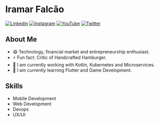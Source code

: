 <!--
### Hi there 👋
**iramarfalcao/iramarfalcao** is a ✨ _special_ ✨ repository because its `README.md` (this file) appears on your GitHub profile.

Here are some ideas to get you started:

- 🔭 I’m currently working on ...
- 🌱 I’m currently learning ...
- 👯 I’m looking to collaborate on ...
- 🤔 I’m looking for help with ...
- 💬 Ask me about ...
- 📫 How to reach me: ...
- 😄 Pronouns: ...
- ⚡ Fun fact: ...
-->

# Iramar Falcão
[![Linkedin](https://img.shields.io/badge/-LinkedIn-blue?style=for-the-badge&logo=Linkedin&logoColor=white)](https://www.linkedin.com/in/iramarfalcao/)
[![Instagram](https://img.shields.io/badge/-Instagram-ff0080?style=for-the-badge&logo=Instagram&logoColor=white)](https://www.instagram.com/iramarfalcao/)
[![YouTube](https://img.shields.io/badge/-YouTube-ff0000?style=for-the-badge&logo=YouTube&logoColor=white)](https://www.youtube.com/channel/UCRUxrej93oo7az-VQOR0WQQ?view_as=subscriber)
[![Twitter](https://img.shields.io/badge/-twitter-1da1f2?style=for-the-badge&logo=Twitter&logoColor=white)](https://twitter.com/iramarfalcao)

## About Me

- 😄 Technology, financial market and entrepreneurship enthusiast.
- ⚡ Fun fact: Critic of Handcrafted Hamburger.
- 🔭 I am currently working with Kotlin, Kubernetes and Microservices.
- 🌱 I am currently learning Flutter and Game Development.

## Skills
- Mobile Development
- Web Development
- Devops
- UX/UI

